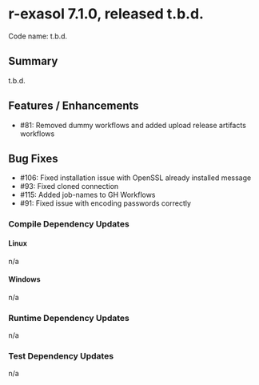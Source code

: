 # r-exasol 7.1.0, released t.b.d.

Code name: t.b.d.

## Summary 

t.b.d.

## Features / Enhancements

 - #81: Removed dummy workflows and added upload release artifacts workflows

## Bug Fixes
- #106: Fixed installation issue with OpenSSL already installed message
- #93: Fixed cloned connection
- #115: Added job-names to GH Workflows
- #91: Fixed issue with encoding passwords correctly

### Compile Dependency Updates

#### Linux
n/a

#### Windows
n/a

### Runtime Dependency Updates
n/a

### Test Dependency Updates
n/a
